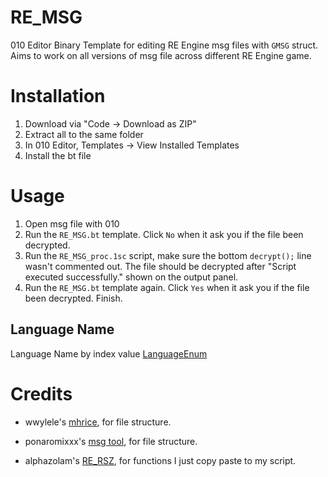 # RE_MSG
 010 Editor Binary Template for editing RE Engine msg files with `GMSG` struct. Aims to work on all versions of msg file across different RE Engine game.

# Installation
1. Download via "Code -> Download as ZIP"
2. Extract all to the same folder
3. In 010 Editor, Templates -> View Installed Templates
4. Install the bt file

# Usage
1. Open msg file with 010
2. Run the `RE_MSG.bt` template. Click `No` when it ask you if the file been decrypted.
3. Run the `RE_MSG_proc.1sc` script, make sure the bottom `decrypt();` line wasn't commented out. The file should be decrypted after "Script executed successfully." shown on the output panel.
4. Run the `RE_MSG.bt` template again. Click `Yes` when it ask you if the file been decrypted. Finish.

## Language Name 
Language Name by index value [LanguageEnum](LanguagesEnum.md)

# Credits
* wwylele's [mhrice](https://github.com/wwylele/mhrice), for file structure.
* ponaromixxx's [msg tool](https://zenhax.com/viewtopic.php?f=12&t=13337), for file structure.

* alphazolam's [RE_RSZ](https://github.com/alphazolam/RE_RSZ), for functions I just copy paste to my script.

